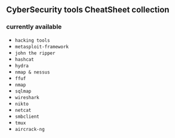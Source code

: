 ## CyberSecurity tools CheatSheet collection
### currently available

* `hacking tools`
* `metasploit-framework`
* `john the ripper`
* `hashcat`
* `hydra`
* `nmap & nessus`
* `ffuf`
* `nmap`
* `sqlmap`
* `wireshark`
* `nikto`
* `netcat`
* `smbclient`
* `tmux`
* `aircrack-ng`
